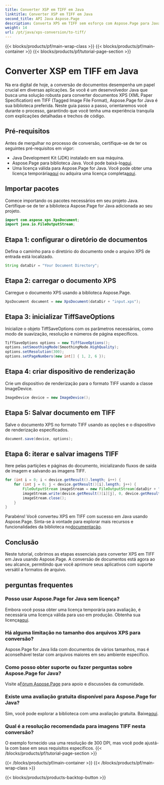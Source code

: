 ```yaml
---
title: Converter XSP em TIFF em Java
linktitle: Converter XSP em TIFF em Java
second_title: API Java Aspose.Page
description: Converta XPS em TIFF sem esforço com Aspose.Page para Java. Siga nosso guia passo a passo para uma integração perfeita. Baixe Agora!
weight: 14
url: /pt/java/xps-conversion/to-tiff/
---
```


{{< blocks/products/pf/main-wrap-class >}}
{{< blocks/products/pf/main-container >}}
{{< blocks/products/pf/tutorial-page-section >}}

# Converter XSP em TIFF em Java

Na era digital de hoje, a conversão de documentos desempenha um papel crucial em diversas aplicações. Se você é um desenvolvedor Java que busca uma solução robusta para converter documentos XPS (XML Paper Specification) em TIFF (Tagged Image File Format), Aspose.Page for Java é sua biblioteca preferida. Neste guia passo a passo, orientaremos você durante o processo, garantindo que você tenha uma experiência tranquila com explicações detalhadas e trechos de código.
## Pré-requisitos
Antes de mergulhar no processo de conversão, certifique-se de ter os seguintes pré-requisitos em vigor:
- Java Development Kit (JDK) instalado em sua máquina.
-  Aspose.Page para biblioteca Java. Você pode baixá-lo[aqui](https://releases.aspose.com/page/java/).
-  Uma licença válida para Aspose.Page for Java. Você pode obter uma licença temporária[aqui](https://purchase.aspose.com/temporary-license/) ou adquira uma licença completa[aqui](https://purchase.aspose.com/buy).
## Importar pacotes
Comece importando os pacotes necessários em seu projeto Java. Certifique-se de ter a biblioteca Aspose.Page for Java adicionada ao seu projeto.
```java
import com.aspose.xps.XpsDocument;
import java.io.FileOutputStream;
```
## Etapa 1: configurar o diretório de documentos
Defina o caminho para o diretório do documento onde o arquivo XPS de entrada está localizado.
```java
String dataDir = "Your Document Directory";
```
## Etapa 2: carregar o documento XPS
Carregue o documento XPS usando a biblioteca Aspose.Page.
```java
XpsDocument document = new XpsDocument(dataDir + "input.xps");
```
## Etapa 3: inicializar TiffSaveOptions
Inicialize o objeto TiffSaveOptions com os parâmetros necessários, como modo de suavização, resolução e números de página específicos.
```java
TiffSaveOptions options = new TiffSaveOptions();
options.setSmoothingMode(SmoothingMode.HighQuality);
options.setResolution(300);
options.setPageNumbers(new int[] { 1, 2, 6 });
```
## Etapa 4: criar dispositivo de renderização
Crie um dispositivo de renderização para o formato TIFF usando a classe ImageDevice.
```java
ImageDevice device = new ImageDevice();
```
## Etapa 5: Salvar documento em TIFF
Salve o documento XPS no formato TIFF usando as opções e o dispositivo de renderização especificados.
```java
document.save(device, options);
```
## Etapa 6: iterar e salvar imagens TIFF
Itere pelas partições e páginas do documento, inicializando fluxos de saída de imagem e salvando as imagens TIFF.
```java
for (int i = 0; i < device.getResult().length; i++) {
    for (int j = 0; j < device.getResult()[i].length; j++) {
        FileOutputStream imageStream = new FileOutputStream(dataDir + "XPStoTIFF" + "_" + (i + 1) + "_" + (j + 1) + ".tif");
        imageStream.write(device.getResult()[i][j], 0, device.getResult()[i][j].length);
        imageStream.close();
    }
}
```
 Parabéns! Você converteu XPS em TIFF com sucesso em Java usando Aspose.Page. Sinta-se à vontade para explorar mais recursos e funcionalidades da biblioteca no[documentação](https://reference.aspose.com/page/java/).
## Conclusão
Neste tutorial, cobrimos as etapas essenciais para converter XPS em TIFF em Java usando Aspose.Page. A conversão de documentos está agora ao seu alcance, permitindo que você aprimore seus aplicativos com suporte versátil a formatos de arquivo.
## perguntas frequentes
### Posso usar Aspose.Page for Java sem licença?
 Embora você possa obter uma licença temporária para avaliação, é necessária uma licença válida para uso em produção. Obtenha sua licença[aqui](https://purchase.aspose.com/buy).
### Há alguma limitação no tamanho dos arquivos XPS para conversão?
Aspose.Page for Java lida com documentos de vários tamanhos, mas é aconselhável testar com arquivos maiores em seu ambiente específico.
### Como posso obter suporte ou fazer perguntas sobre Aspose.Page for Java?
 Visite a[Fórum Aspose.Page](https://forum.aspose.com/c/page/39) para apoio e discussões da comunidade.
### Existe uma avaliação gratuita disponível para Aspose.Page for Java?
 Sim, você pode explorar a biblioteca com uma avaliação gratuita. Baixe[aqui](https://releases.aspose.com/).
### Qual é a resolução recomendada para imagens TIFF nesta conversão?
O exemplo fornecido usa uma resolução de 300 DPI, mas você pode ajustá-la com base em seus requisitos específicos.
{{< /blocks/products/pf/tutorial-page-section >}}

{{< /blocks/products/pf/main-container >}}
{{< /blocks/products/pf/main-wrap-class >}}

{{< blocks/products/products-backtop-button >}}
